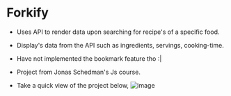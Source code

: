 # Forkify

- Uses API to render data upon searching for recipe's of a specific food.
- Display's data from the API such as ingredients, servings, cooking-time.
- Have not implemented the bookmark feature tho :|

- Project from Jonas Schedman's Js course.

- Take a quick view of the project below,
![image](https://user-images.githubusercontent.com/44080191/156824271-c89a3d6a-d532-4227-9615-e297ebbb9882.png)
